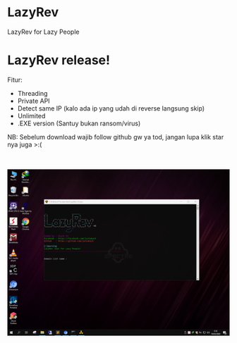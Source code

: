 # LazyRev
LazyRev for Lazy People

<h1>LazyRev release!</h1>

Fitur:
- Threading
- Private API
- Detect same IP (kalo ada ip yang udah di reverse langsung skip)
- Unlimited
- .EXE version (Santuy bukan ransom/virus)

NB: Sebelum download wajib follow github gw ya tod, jangan lupa klik star nya juga >:(

<br>
<br>
<img src="Capture.PNG">
